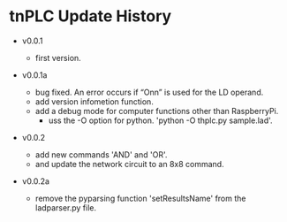 # tnPLC Update History- v0.0.1    - first version.- v0.0.1a    - bug fixed. An error occurs if “Onn” is used for the LD operand.     - add version infometion function.    - add a debug mode for computer functions other than RaspberryPi.        - uss the -O option for python. 'python -O thplc.py sample.lad'.- v0.0.2    - add new commands 'AND' and 'OR'.    - and update the network circuit to an 8x8 command.- v0.0.2a    - remove the pyparsing function 'setResultsName' from the ladparser.py file.